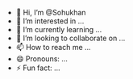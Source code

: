 - 👋 Hi, I’m @Sohukhan
- 👀 I’m interested in ...
- 🌱 I’m currently learning ...
- 💞️ I’m looking to collaborate on ...
- 📫 How to reach me ...
- 😄 Pronouns: ...
- ⚡ Fun fact: ...

<!---
Sohukhan/Sohukhan is a ✨ special ✨ repository because its `README.md` (this file) appears on your GitHub profile.
You can click the Preview link to take a look at your changes.
--->
